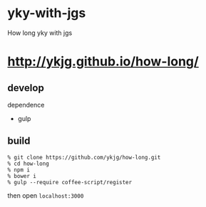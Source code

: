 yky-with-jgs
============

How long yky with jgs

# http://ykjg.github.io/how-long/

## develop

dependence

* gulp

## build

```
% git clone https://github.com/ykjg/how-long.git
% cd how-long
% npm i
% bower i
% gulp --require coffee-script/register
```

then open `localhost:3000`
